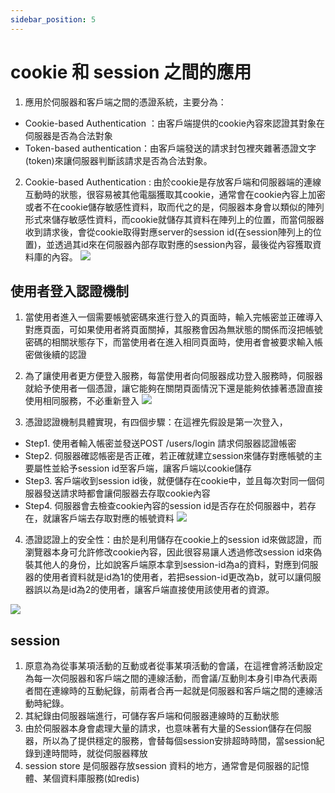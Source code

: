 ```yaml
---
sidebar_position: 5
---
```



# cookie 和 session 之間的應用
1. 應用於伺服器和客戶端之間的憑證系統，主要分為：
  - Cookie-based Authentication ：由客戶端提供的cookie內容來認證其對象在伺服器是否為合法對象
  - Token-based authentication：由客戶端發送的請求封包裡夾雜著憑證文字(token)來讓伺服器判斷該請求是否為合法對象。
2. Cookie-based Authentication : 由於cookie是存放客戶端和伺服器端的連線互動時的狀態，很容易被其他電腦獲取其cookie，通常會在cookie內容上加密或者不在cookie儲存敏感性資料，取而代之的是，伺服器本身會以類似的陣列形式來儲存敏感性資料，而cookie就儲存其資料在陣列上的位置，而當伺服器收到請求後，會從cookie取得對應server的session id(在session陣列上的位置)，並透過其id來在伺服器內部存取對應的session內容，最後從內容獲取資料庫的內容。
![](https://res.cloudinary.com/dqfxgtyoi/image/upload/v1639747105/blog/http/cookie_session_tgjczs.png)

## 使用者登入認證機制
1. 當使用者進入一個需要帳號密碼來進行登入的頁面時，輸入完帳密並正確導入對應頁面，可如果使用者將頁面關掉，其服務會因為無狀態的關係而沒把帳號密碼的相關狀態存下，而當使用者在進入相同頁面時，使用者會被要求輸入帳密做後續的認證


2. 為了讓使用者更方便登入服務，每當使用者向伺服器成功登入服務時，伺服器就給予使用者一個憑證，讓它能夠在關閉頁面情況下還是能夠依據著憑證直接使用相同服務，不必重新登入
![](https://res.cloudinary.com/dqfxgtyoi/image/upload/v1639985704/blog/loginSystem/Certificate_System_hc5u2n.png)

3. 憑證認證機制具體實現，有四個步驟：在這裡先假設是第一次登入，
  - Step1. 使用者輸入帳密並發送POST /users/login 請求伺服器認證帳密
  - Step2. 伺服器確認帳密是否正確，若正確就建立session來儲存對應帳號的主要屬性並給予session id至客戶端，讓客戶端以cookie儲存
  - Step3. 客戶端收到session id後，就便儲存在cookie中，並且每次對同一個伺服器發送請求時都會讓伺服器去存取cookie內容
  - Step4. 伺服器會去檢查cookie內容的session id是否存在於伺服器中，若存在，就讓客戶端去存取對應的帳號資料
![](https://res.cloudinary.com/dqfxgtyoi/image/upload/v1639932196/blog/loginSystem/implementationOfCertificating_gvmhfx.png)

4. 憑證認證上的安全性：由於是利用儲存在cookie上的session id來做認證，而瀏覽器本身可允許修改cookie內容，因此很容易讓人透過修改session id來偽裝其他人的身份，比如說客戶端原本拿到session-id為a的資料，對應到伺服器的使用者資料就是id為1的使用者，若把session-id更改為b，就可以讓伺服器誤以為是id為2的使用者，讓客戶端直接使用該使用者的資源。

![](https://res.cloudinary.com/dqfxgtyoi/image/upload/v1639933781/blog/loginSystem/CertificationStore_a7t3ou.png)



## session
1. 原意為為從事某項活動的互動或者從事某項活動的會議，在這裡會將活動設定為每一次伺服器和客戶端之間的連線活動，而會議/互動則本身引申為代表兩者間在連線時的互動紀錄，前兩者合再一起就是伺服器和客戶端之間的連線活動時紀錄。
2. 其紀錄由伺服器端進行，可儲存客戶端和伺服器連線時的互動狀態
3. 由於伺服器本身會處理大量的請求，也意味著有大量的Session儲存在伺服器，所以為了提供穩定的服務，會替每個session安排超時時間，當session紀錄到達時間時，就從伺服器釋放
4. session store 是伺服器存放session 資料的地方，通常會是伺服器的記憶體、某個資料庫服務(如redis)
